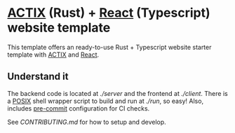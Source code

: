 # [ACTIX] (Rust) + [React] (Typescript) website template

This template offers an ready-to-use Rust + Typescript website starter template
with [ACTIX] and [React].

## Understand it

The backend code is located at *./server* and the frontend at *./client*.
There is a [POSIX] shell wrapper script to build and run at *./run*, so easy!
Also, includes [pre-commit] configuration for CI checks.

See *CONTRIBUTING.md* for how to setup and develop.

[ACTIX]: https://actix.rs
[React]: https://reactjs.org
[POSIX]: https://en.wikipedia.org/wiki/POSIX
[pre-commit]: https://pre-commit.com
